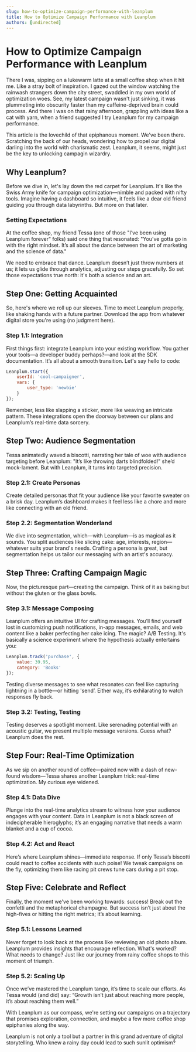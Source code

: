 ```yaml
---
slug: how-to-optimize-campaign-performance-with-leanplum
title: How to Optimize Campaign Performance with Leanplum
authors: [undirected]
---
```



# How to Optimize Campaign Performance with Leanplum

There I was, sipping on a lukewarm latte at a small coffee shop when it hit me. Like a stray bolt of inspiration. I gazed out the window watching the rainwash strangers down the city street, swaddled in my own world of optimization woes. See, my latest campaign wasn't just sinking, it was plummeting into obscurity faster than my caffeine-deprived brain could process. And there I was on that rainy afternoon, grappling with ideas like a cat with yarn, when a friend suggested I try Leanplum for my campaign performance. 

This article is the lovechild of that epiphanous moment. We've been there. Scratching the back of our heads, wondering how to propel our digital darling into the world with charismatic zest. Leanplum, it seems, might just be the key to unlocking campagin wizardry.

## Why Leanplum? 

Before we dive in, let's lay down the red carpet for Leanplum. It's like the Swiss Army knife for campaign optimization—nimble and packed with nifty tools. Imagine having a dashboard so intuitive, it feels like a dear old friend guiding you through data labyrinths. But more on that later.

### Setting Expectations

At the coffee shop, my friend Tessa (one of those "I’ve been using Leanplum forever" folks) said one thing that resonated: "You’ve gotta go in with the right mindset. It’s all about the dance between the art of marketing and the science of data."

We need to embrace that dance. Leanplum doesn’t just throw numbers at us; it lets us glide through analytics, adjusting our steps gracefully. So set those expectations true north: it's both a science and an art. 

## Step One: Getting Acquainted

So, here's where we roll up our sleeves. Time to meet Leanplum properly, like shaking hands with a future partner. Download the app from whatever digital store you're using (no judgment here).

### Step 1.1: Integration

First things first: integrate Leanplum into your existing workflow. You gather your tools—a developer buddy perhaps?—and look at the SDK documentation. It’s all about a smooth transition. Let's say hello to code:

```javascript
Leanplum.start({
    userId: 'cool-campaigner',
    vars: {
        user_type: 'newbie'
    }
});
```
Remember, less like slapping a sticker, more like weaving an intricate pattern. These integrations open the doorway between our plans and Leanplum’s real-time data sorcery.

## Step Two: Audience Segmentation

Tessa animatedly waved a biscotti, narrating her tale of woe with audience targeting before Leanplum: "It’s like throwing darts blindfolded!" she’d mock-lament. But with Leanplum, it turns into targeted precision.

### Step 2.1: Create Personas

Create detailed personas that fit your audience like your favorite sweater on a brisk day. Leanplum’s dashboard makes it feel less like a chore and more like connecting with an old friend.

### Step 2.2: Segmentation Wonderland

We dive into segmentation, which—with Leanplum—is as magical as it sounds. You split audiences like slicing cake: age, interests, region—whatever suits your brand's needs. Crafting a persona is great, but segmentation helps us tailor our messaging with an artist's accuracy.

## Step Three: Crafting Campaign Magic

Now, the picturesque part—creating the campaign. Think of it as baking but without the gluten or the glass bowls.

### Step 3.1: Message Composing

Leanplum offers an intuitive UI for crafting messages. You’ll find yourself lost in customizing push notifications, in-app messages, emails, and web content like a baker perfecting her cake icing. The magic? A/B Testing. It's basically a science experiment where the hypothesis actually entertains you:

```javascript
Leanplum.track('purchase', {
    value: 39.95,
    category: 'Books'
});
```

Testing diverse messages to see what resonates can feel like capturing lightning in a bottle—or hitting 'send’. Either way, it’s exhilarating to watch responses fly back.

### Step 3.2: Testing, Testing

Testing deserves a spotlight moment. Like serenading potential with an acoustic guitar, we present multiple message versions. Guess what? Leanplum does the rest.

## Step Four: Real-Time Optimization

As we sip on another round of coffee—paired now with a dash of new-found wisdom—Tessa shares another Leanplum trick: real-time optimization. My curious eye widened.

### Step 4.1: Data Dive

Plunge into the real-time analytics stream to witness how your audience engages with your content. Data in Leanplum is not a black screen of indecipherable hieroglyphs; it’s an engaging narrative that needs a warm blanket and a cup of cocoa.

### Step 4.2: Act and React

Here’s where Leanplum shines—immediate response. If only Tessa’s biscotti could react to coffee accidents with such poise! We tweak campaigns on the fly, optimizing them like racing pit crews tune cars during a pit stop.

## Step Five: Celebrate and Reflect

Finally, the moment we've been working towards: success! Break out the confetti and the metaphorical champagne. But success isn’t just about the high-fives or hitting the right metrics; it’s about learning.

### Step 5.1: Lessons Learned

Never forget to look back at the process like reviewing an old photo album. Leanplum provides insights that encourage reflection. What's worked? What needs to change? Just like our journey from rainy coffee shops to this moment of triumph.

### Step 5.2: Scaling Up

Once we’ve mastered the Leanplum tango, it’s time to scale our efforts. As Tessa would (and did) say: “Growth isn’t just about reaching more people, it’s about reaching them well.”

With Leanplum as our compass, we're setting our campaigns on a trajectory that promises exploration, connection, and maybe a few more coffee shop epiphanies along the way. 

Leanplum is not only a tool but a partner in this grand adventure of digital storytelling. Who knew a rainy day could lead to such sunlit optimism?